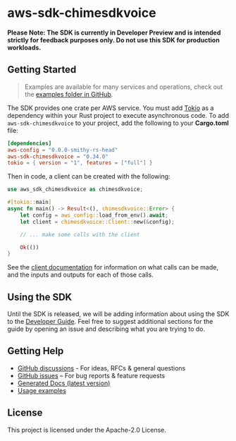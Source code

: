 # aws-sdk-chimesdkvoice

**Please Note: The SDK is currently in Developer Preview and is intended strictly for
feedback purposes only. Do not use this SDK for production workloads.**



## Getting Started

> Examples are available for many services and operations, check out the
> [examples folder in GitHub](https://github.com/awslabs/aws-sdk-rust/tree/main/examples).

The SDK provides one crate per AWS service. You must add [Tokio](https://crates.io/crates/tokio)
as a dependency within your Rust project to execute asynchronous code. To add `aws-sdk-chimesdkvoice` to
your project, add the following to your **Cargo.toml** file:

```toml
[dependencies]
aws-config = "0.0.0-smithy-rs-head"
aws-sdk-chimesdkvoice = "0.34.0"
tokio = { version = "1", features = ["full"] }
```

Then in code, a client can be created with the following:

```rust
use aws_sdk_chimesdkvoice as chimesdkvoice;

#[tokio::main]
async fn main() -> Result<(), chimesdkvoice::Error> {
    let config = aws_config::load_from_env().await;
    let client = chimesdkvoice::Client::new(&config);

    // ... make some calls with the client

    Ok(())
}
```

See the [client documentation](https://docs.rs/aws-sdk-chimesdkvoice/latest/aws_sdk_chimesdkvoice/client/struct.Client.html)
for information on what calls can be made, and the inputs and outputs for each of those calls.

## Using the SDK

Until the SDK is released, we will be adding information about using the SDK to the
[Developer Guide](https://docs.aws.amazon.com/sdk-for-rust/latest/dg/welcome.html). Feel free to suggest
additional sections for the guide by opening an issue and describing what you are trying to do.

## Getting Help

* [GitHub discussions](https://github.com/awslabs/aws-sdk-rust/discussions) - For ideas, RFCs & general questions
* [GitHub issues](https://github.com/awslabs/aws-sdk-rust/issues/new/choose) – For bug reports & feature requests
* [Generated Docs (latest version)](https://awslabs.github.io/aws-sdk-rust/)
* [Usage examples](https://github.com/awslabs/aws-sdk-rust/tree/main/examples)

## License

This project is licensed under the Apache-2.0 License.

